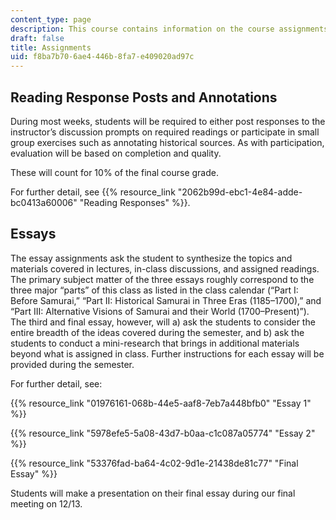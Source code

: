 ```yaml
---
content_type: page
description: This course contains information on the course assignments.
draft: false
title: Assignments
uid: f8ba7b70-6ae4-446b-8fa7-e409020ad97c
---
```

## Reading Response Posts and Annotations

During most weeks, students will be required to either post responses to the instructor’s discussion prompts on required readings or participate in small group exercises such as annotating historical sources. As with participation, evaluation will be based on completion and quality.

These will count for 10% of the final course grade.

For further detail, see {{% resource_link "2062b99d-ebc1-4e84-adde-bc0413a60006" "Reading Responses" %}}.

## Essays

The essay assignments ask the student to synthesize the topics and materials covered in lectures, in-class discussions, and assigned readings. The primary subject matter of the three essays roughly correspond to the three major “parts” of this class as listed in the class calendar (“Part I: Before Samurai,” “Part II: Historical Samurai in Three Eras (1185–1700),” and “Part III: Alternative Visions of Samurai and their World (1700–Present)”). The third and final essay, however, will a) ask the students to consider the entire breadth of the ideas covered during the semester, and b) ask the students to conduct a mini-research that brings in additional materials beyond what is assigned in class. Further instructions for each essay will be provided during the semester. 

For further detail, see:

{{% resource_link "01976161-068b-44e5-aaf8-7eb7a448bfb0" "Essay 1" %}}

{{% resource_link "5978efe5-5a08-43d7-b0aa-c1c087a05774" "Essay 2" %}}

{{% resource_link "53376fad-ba64-4c02-9d1e-21438de81c77" "Final Essay" %}}

Students will make a presentation on their final essay during our final meeting on 12/13.